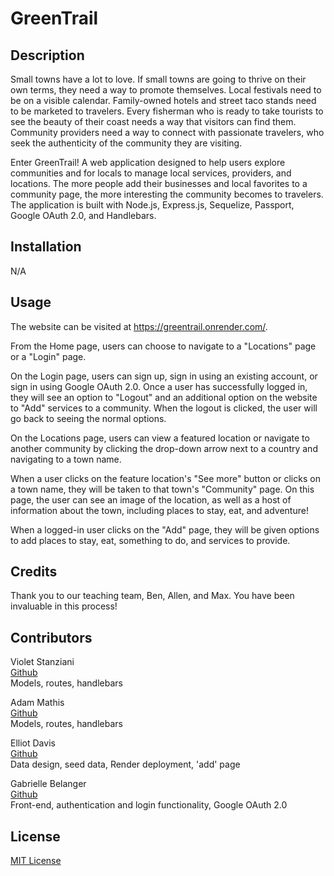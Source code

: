 # GreenTrail

## Description

Small towns have a lot to love. If small towns are going to thrive on their own terms, they need a way to promote themselves. Local festivals need to be on a visible calendar. Family-owned hotels and street taco stands need to be marketed to travelers. Every fisherman who is ready to take tourists to see the beauty of their coast needs a way that visitors can find them. Community providers need a way to connect with passionate travelers, who seek the authenticity of the community they are visiting.

Enter GreenTrail! A web application designed to help users explore communities and for locals to manage local services, providers, and locations. The more people add their businesses and local favorites to a community page, the more interesting the community becomes to travelers. The application is built with Node.js, Express.js, Sequelize, Passport, Google OAuth 2.0, and Handlebars.

## Installation

N/A

## Usage

The website can be visited at https://greentrail.onrender.com/.

From the Home page, users can choose to navigate to a "Locations" page or a "Login" page.

On the Login page, users can sign up, sign in using an existing account, or sign in using Google OAuth 2.0. Once a user has successfully logged in, they will see an option to "Logout" and an additional option on the website to "Add" services to a community. When the logout is clicked, the user will go back to seeing the normal options.

On the Locations page, users can view a featured location or navigate to another community by clicking the drop-down arrow next to a country and navigating to a town name.

When a user clicks on the feature location's "See more" button or clicks on a town name, they will be taken to that town's "Community" page. On this page, the user can see an image of the location, as well as a host of information about the town, including places to stay, eat, and adventure!

When a logged-in user clicks on the "Add" page, they will be given options to add places to stay, eat, something to do, and services to provide.

## Credits

Thank you to our teaching team, Ben, Allen, and Max. You have been invaluable in this process!

## Contributors

Violet Stanziani <br>
[Github](https://github.com/floweringvi) <br>
Models, routes, handlebars

Adam Mathis <br>
[Github](https://github.com/adammathis05) <br>
Models, routes, handlebars

Elliot Davis <br>
[Github](https://github.com/crestonesoftware) <br>
Data design, seed data, Render deployment, 'add' page

Gabrielle Belanger <br>
[Github](https://github.com/gcbel) <br>
Front-end, authentication and login functionality, Google OAuth 2.0

## License

[MIT License](https://opensource.org/license/mit)
